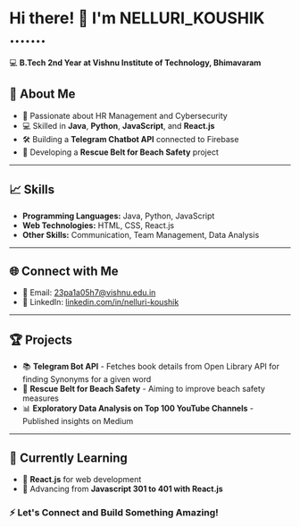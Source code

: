 # Hi there! 👋 I'm NELLURI_KOUSHIK .......

💻 **B.Tech 2nd Year at Vishnu Institute of Technology, Bhimavaram**

## 🚀 About Me
- 🎯 Passionate about HR Management and Cybersecurity
- 💻 Skilled in **Java**, **Python**, **JavaScript**, and **React.js**
- 🛠️ Building a **Telegram Chatbot API** connected to Firebase
- 🌊 Developing a **Rescue Belt for Beach Safety** project

---

## 📈 Skills
- **Programming Languages:** Java, Python, JavaScript
- **Web Technologies:** HTML, CSS, React.js
- **Other Skills:** Communication, Team Management, Data Analysis

---

## 🌐 Connect with Me
- 📧 Email: [23pa1a05h7@vishnu.edu.in](mailto:23pa1a05h7@vishnu.edu.in)  
- 🔗 LinkedIn: [linkedin.com/in/nelluri-koushik](https://www.linkedin.com/in/koushik-nelluri-3ba67a2ba/)

---

## 🏆 Projects
- 📚 **Telegram Bot API** - Fetches book details from Open Library API for finding Synonyms for a given word
- 🌊 **Rescue Belt for Beach Safety** - Aiming to improve beach safety measures
- 📊 **Exploratory Data Analysis on Top 100 YouTube Channels** - Published insights on Medium

---

## 📖 Currently Learning
- 📗 **React.js** for web development
- 📘 Advancing from **Javascript 301 to 401 with React.js**













### ⚡ Let's Connect and Build Something Amazing!

